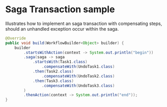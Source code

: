 # Saga Transaction sample

Illustrates how to implement an saga transaction with compensating steps, should an unhandled exception occur within the saga.


```java
@Override
public void build(WorkflowBuilder<Object> builder) {        
	builder
		.startsWithAction(context -> System.out.println("begin"))
		.saga(saga -> saga
			.startsWith(Task1.class)
				.compensateWith(UndoTask1.class)
			.then(Task2.class)
				.compensateWith(UndoTask2.class)
			.then(Task3.class)
				.compensateWith(UndoTask3.class)
		)
		.thenAction(context -> System.out.println("end")); 
}    
```
